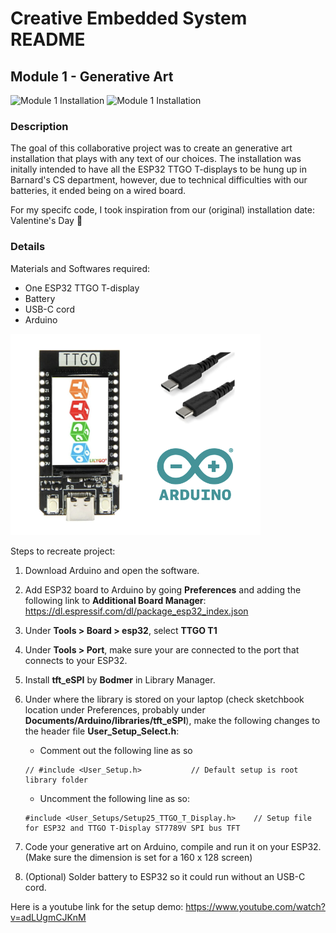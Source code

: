 # Creative Embedded System README

## Module 1 - Generative Art 

<div style="display: inline-block; height=300;">
    <img src="images/module1_installation_1.jpeg" alt="Module 1 Installation" height="300">
    <img src="images/installation1.gif" alt="Module 1 Installation" max-width="100" heigh="auto">
</div>



### Description
The goal of this collaborative project was to create an generative art installation that plays with any text of our choices. The installation was initally intended to have all the ESP32 TTGO T-displays to be hung up in Barnard's CS department, however, due to technical difficulties with our batteries, it ended being on a wired board.

For my specifc code, I took inspiration from our (original) installation date: Valentine's Day &#x1F496;

### Details

Materials and Softwares required:
- One ESP32 TTGO T-display
- Battery
- USB-C cord
- Arduino

<img src="images/materials.jpeg" alt="Module 1 Installation" width="400">

Steps to recreate project:
1. Download Arduino and open the software.

2. Add ESP32 board to Arduino by going <b>Preferences</b> and adding the following link to <b>Additional Board Manager</b>: https://dl.espressif.com/dl/package_esp32_index.json

3. Under <b>Tools > Board > esp32</b>, select <b>TTGO T1</b>

4. Under <b>Tools > Port</b>, make sure your are connected to the port that connects to your ESP32.

5. Install <b>tft_eSPI</b> by <b>Bodmer</b> in Library Manager. 

6. Under where the library is stored on your laptop (check sketchbook location under Preferences, probably under <b>Documents/Arduino/libraries/tft_eSPI</b>), make the following changes to the header file <b>User_Setup_Select.h</b>:
    - Comment out the following line as so
    ```
    // #include <User_Setup.h>           // Default setup is root library folder
    ```
    - Uncomment the following line as so:
    ```
    #include <User_Setups/Setup25_TTGO_T_Display.h>    // Setup file for ESP32 and TTGO T-Display ST7789V SPI bus TFT
    ```

7. Code your generative art on Arduino, compile and run it on your ESP32. (Make sure the dimension is set for a 160 x 128 screen)

8. (Optional) Solder battery to ESP32 so it could run without an USB-C cord.

Here is a youtube link for the setup demo: https://www.youtube.com/watch?v=adLUgmCJKnM

